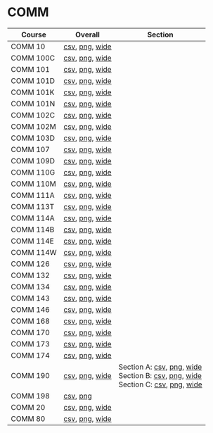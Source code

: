# COMM

| Course | Overall | Section |
| ------ | ------- | ------- |
| COMM 10 | [csv](https://github.com/UCSD-Historical-Enrollment-Data/2024Spring/blob/main/overall/COMM%2010.csv), [png](https://raw.githubusercontent.com/UCSD-Historical-Enrollment-Data/2024Spring/main/plot_overall/COMM%2010.png), [wide](https://raw.githubusercontent.com/UCSD-Historical-Enrollment-Data/2024Spring/main/plot_overall_wide/COMM%2010.png) |  |
| COMM 100C | [csv](https://github.com/UCSD-Historical-Enrollment-Data/2024Spring/blob/main/overall/COMM%20100C.csv), [png](https://raw.githubusercontent.com/UCSD-Historical-Enrollment-Data/2024Spring/main/plot_overall/COMM%20100C.png), [wide](https://raw.githubusercontent.com/UCSD-Historical-Enrollment-Data/2024Spring/main/plot_overall_wide/COMM%20100C.png) |  |
| COMM 101 | [csv](https://github.com/UCSD-Historical-Enrollment-Data/2024Spring/blob/main/overall/COMM%20101.csv), [png](https://raw.githubusercontent.com/UCSD-Historical-Enrollment-Data/2024Spring/main/plot_overall/COMM%20101.png), [wide](https://raw.githubusercontent.com/UCSD-Historical-Enrollment-Data/2024Spring/main/plot_overall_wide/COMM%20101.png) |  |
| COMM 101D | [csv](https://github.com/UCSD-Historical-Enrollment-Data/2024Spring/blob/main/overall/COMM%20101D.csv), [png](https://raw.githubusercontent.com/UCSD-Historical-Enrollment-Data/2024Spring/main/plot_overall/COMM%20101D.png), [wide](https://raw.githubusercontent.com/UCSD-Historical-Enrollment-Data/2024Spring/main/plot_overall_wide/COMM%20101D.png) |  |
| COMM 101K | [csv](https://github.com/UCSD-Historical-Enrollment-Data/2024Spring/blob/main/overall/COMM%20101K.csv), [png](https://raw.githubusercontent.com/UCSD-Historical-Enrollment-Data/2024Spring/main/plot_overall/COMM%20101K.png), [wide](https://raw.githubusercontent.com/UCSD-Historical-Enrollment-Data/2024Spring/main/plot_overall_wide/COMM%20101K.png) |  |
| COMM 101N | [csv](https://github.com/UCSD-Historical-Enrollment-Data/2024Spring/blob/main/overall/COMM%20101N.csv), [png](https://raw.githubusercontent.com/UCSD-Historical-Enrollment-Data/2024Spring/main/plot_overall/COMM%20101N.png), [wide](https://raw.githubusercontent.com/UCSD-Historical-Enrollment-Data/2024Spring/main/plot_overall_wide/COMM%20101N.png) |  |
| COMM 102C | [csv](https://github.com/UCSD-Historical-Enrollment-Data/2024Spring/blob/main/overall/COMM%20102C.csv), [png](https://raw.githubusercontent.com/UCSD-Historical-Enrollment-Data/2024Spring/main/plot_overall/COMM%20102C.png), [wide](https://raw.githubusercontent.com/UCSD-Historical-Enrollment-Data/2024Spring/main/plot_overall_wide/COMM%20102C.png) |  |
| COMM 102M | [csv](https://github.com/UCSD-Historical-Enrollment-Data/2024Spring/blob/main/overall/COMM%20102M.csv), [png](https://raw.githubusercontent.com/UCSD-Historical-Enrollment-Data/2024Spring/main/plot_overall/COMM%20102M.png), [wide](https://raw.githubusercontent.com/UCSD-Historical-Enrollment-Data/2024Spring/main/plot_overall_wide/COMM%20102M.png) |  |
| COMM 103D | [csv](https://github.com/UCSD-Historical-Enrollment-Data/2024Spring/blob/main/overall/COMM%20103D.csv), [png](https://raw.githubusercontent.com/UCSD-Historical-Enrollment-Data/2024Spring/main/plot_overall/COMM%20103D.png), [wide](https://raw.githubusercontent.com/UCSD-Historical-Enrollment-Data/2024Spring/main/plot_overall_wide/COMM%20103D.png) |  |
| COMM 107 | [csv](https://github.com/UCSD-Historical-Enrollment-Data/2024Spring/blob/main/overall/COMM%20107.csv), [png](https://raw.githubusercontent.com/UCSD-Historical-Enrollment-Data/2024Spring/main/plot_overall/COMM%20107.png), [wide](https://raw.githubusercontent.com/UCSD-Historical-Enrollment-Data/2024Spring/main/plot_overall_wide/COMM%20107.png) |  |
| COMM 109D | [csv](https://github.com/UCSD-Historical-Enrollment-Data/2024Spring/blob/main/overall/COMM%20109D.csv), [png](https://raw.githubusercontent.com/UCSD-Historical-Enrollment-Data/2024Spring/main/plot_overall/COMM%20109D.png), [wide](https://raw.githubusercontent.com/UCSD-Historical-Enrollment-Data/2024Spring/main/plot_overall_wide/COMM%20109D.png) |  |
| COMM 110G | [csv](https://github.com/UCSD-Historical-Enrollment-Data/2024Spring/blob/main/overall/COMM%20110G.csv), [png](https://raw.githubusercontent.com/UCSD-Historical-Enrollment-Data/2024Spring/main/plot_overall/COMM%20110G.png), [wide](https://raw.githubusercontent.com/UCSD-Historical-Enrollment-Data/2024Spring/main/plot_overall_wide/COMM%20110G.png) |  |
| COMM 110M | [csv](https://github.com/UCSD-Historical-Enrollment-Data/2024Spring/blob/main/overall/COMM%20110M.csv), [png](https://raw.githubusercontent.com/UCSD-Historical-Enrollment-Data/2024Spring/main/plot_overall/COMM%20110M.png), [wide](https://raw.githubusercontent.com/UCSD-Historical-Enrollment-Data/2024Spring/main/plot_overall_wide/COMM%20110M.png) |  |
| COMM 111A | [csv](https://github.com/UCSD-Historical-Enrollment-Data/2024Spring/blob/main/overall/COMM%20111A.csv), [png](https://raw.githubusercontent.com/UCSD-Historical-Enrollment-Data/2024Spring/main/plot_overall/COMM%20111A.png), [wide](https://raw.githubusercontent.com/UCSD-Historical-Enrollment-Data/2024Spring/main/plot_overall_wide/COMM%20111A.png) |  |
| COMM 113T | [csv](https://github.com/UCSD-Historical-Enrollment-Data/2024Spring/blob/main/overall/COMM%20113T.csv), [png](https://raw.githubusercontent.com/UCSD-Historical-Enrollment-Data/2024Spring/main/plot_overall/COMM%20113T.png), [wide](https://raw.githubusercontent.com/UCSD-Historical-Enrollment-Data/2024Spring/main/plot_overall_wide/COMM%20113T.png) |  |
| COMM 114A | [csv](https://github.com/UCSD-Historical-Enrollment-Data/2024Spring/blob/main/overall/COMM%20114A.csv), [png](https://raw.githubusercontent.com/UCSD-Historical-Enrollment-Data/2024Spring/main/plot_overall/COMM%20114A.png), [wide](https://raw.githubusercontent.com/UCSD-Historical-Enrollment-Data/2024Spring/main/plot_overall_wide/COMM%20114A.png) |  |
| COMM 114B | [csv](https://github.com/UCSD-Historical-Enrollment-Data/2024Spring/blob/main/overall/COMM%20114B.csv), [png](https://raw.githubusercontent.com/UCSD-Historical-Enrollment-Data/2024Spring/main/plot_overall/COMM%20114B.png), [wide](https://raw.githubusercontent.com/UCSD-Historical-Enrollment-Data/2024Spring/main/plot_overall_wide/COMM%20114B.png) |  |
| COMM 114E | [csv](https://github.com/UCSD-Historical-Enrollment-Data/2024Spring/blob/main/overall/COMM%20114E.csv), [png](https://raw.githubusercontent.com/UCSD-Historical-Enrollment-Data/2024Spring/main/plot_overall/COMM%20114E.png), [wide](https://raw.githubusercontent.com/UCSD-Historical-Enrollment-Data/2024Spring/main/plot_overall_wide/COMM%20114E.png) |  |
| COMM 114W | [csv](https://github.com/UCSD-Historical-Enrollment-Data/2024Spring/blob/main/overall/COMM%20114W.csv), [png](https://raw.githubusercontent.com/UCSD-Historical-Enrollment-Data/2024Spring/main/plot_overall/COMM%20114W.png), [wide](https://raw.githubusercontent.com/UCSD-Historical-Enrollment-Data/2024Spring/main/plot_overall_wide/COMM%20114W.png) |  |
| COMM 126 | [csv](https://github.com/UCSD-Historical-Enrollment-Data/2024Spring/blob/main/overall/COMM%20126.csv), [png](https://raw.githubusercontent.com/UCSD-Historical-Enrollment-Data/2024Spring/main/plot_overall/COMM%20126.png), [wide](https://raw.githubusercontent.com/UCSD-Historical-Enrollment-Data/2024Spring/main/plot_overall_wide/COMM%20126.png) |  |
| COMM 132 | [csv](https://github.com/UCSD-Historical-Enrollment-Data/2024Spring/blob/main/overall/COMM%20132.csv), [png](https://raw.githubusercontent.com/UCSD-Historical-Enrollment-Data/2024Spring/main/plot_overall/COMM%20132.png), [wide](https://raw.githubusercontent.com/UCSD-Historical-Enrollment-Data/2024Spring/main/plot_overall_wide/COMM%20132.png) |  |
| COMM 134 | [csv](https://github.com/UCSD-Historical-Enrollment-Data/2024Spring/blob/main/overall/COMM%20134.csv), [png](https://raw.githubusercontent.com/UCSD-Historical-Enrollment-Data/2024Spring/main/plot_overall/COMM%20134.png), [wide](https://raw.githubusercontent.com/UCSD-Historical-Enrollment-Data/2024Spring/main/plot_overall_wide/COMM%20134.png) |  |
| COMM 143 | [csv](https://github.com/UCSD-Historical-Enrollment-Data/2024Spring/blob/main/overall/COMM%20143.csv), [png](https://raw.githubusercontent.com/UCSD-Historical-Enrollment-Data/2024Spring/main/plot_overall/COMM%20143.png), [wide](https://raw.githubusercontent.com/UCSD-Historical-Enrollment-Data/2024Spring/main/plot_overall_wide/COMM%20143.png) |  |
| COMM 146 | [csv](https://github.com/UCSD-Historical-Enrollment-Data/2024Spring/blob/main/overall/COMM%20146.csv), [png](https://raw.githubusercontent.com/UCSD-Historical-Enrollment-Data/2024Spring/main/plot_overall/COMM%20146.png), [wide](https://raw.githubusercontent.com/UCSD-Historical-Enrollment-Data/2024Spring/main/plot_overall_wide/COMM%20146.png) |  |
| COMM 168 | [csv](https://github.com/UCSD-Historical-Enrollment-Data/2024Spring/blob/main/overall/COMM%20168.csv), [png](https://raw.githubusercontent.com/UCSD-Historical-Enrollment-Data/2024Spring/main/plot_overall/COMM%20168.png), [wide](https://raw.githubusercontent.com/UCSD-Historical-Enrollment-Data/2024Spring/main/plot_overall_wide/COMM%20168.png) |  |
| COMM 170 | [csv](https://github.com/UCSD-Historical-Enrollment-Data/2024Spring/blob/main/overall/COMM%20170.csv), [png](https://raw.githubusercontent.com/UCSD-Historical-Enrollment-Data/2024Spring/main/plot_overall/COMM%20170.png), [wide](https://raw.githubusercontent.com/UCSD-Historical-Enrollment-Data/2024Spring/main/plot_overall_wide/COMM%20170.png) |  |
| COMM 173 | [csv](https://github.com/UCSD-Historical-Enrollment-Data/2024Spring/blob/main/overall/COMM%20173.csv), [png](https://raw.githubusercontent.com/UCSD-Historical-Enrollment-Data/2024Spring/main/plot_overall/COMM%20173.png), [wide](https://raw.githubusercontent.com/UCSD-Historical-Enrollment-Data/2024Spring/main/plot_overall_wide/COMM%20173.png) |  |
| COMM 174 | [csv](https://github.com/UCSD-Historical-Enrollment-Data/2024Spring/blob/main/overall/COMM%20174.csv), [png](https://raw.githubusercontent.com/UCSD-Historical-Enrollment-Data/2024Spring/main/plot_overall/COMM%20174.png), [wide](https://raw.githubusercontent.com/UCSD-Historical-Enrollment-Data/2024Spring/main/plot_overall_wide/COMM%20174.png) |  |
| COMM 190 | [csv](https://github.com/UCSD-Historical-Enrollment-Data/2024Spring/blob/main/overall/COMM%20190.csv), [png](https://raw.githubusercontent.com/UCSD-Historical-Enrollment-Data/2024Spring/main/plot_overall/COMM%20190.png), [wide](https://raw.githubusercontent.com/UCSD-Historical-Enrollment-Data/2024Spring/main/plot_overall_wide/COMM%20190.png) | Section A: [csv](https://github.com/UCSD-Historical-Enrollment-Data/2024Spring/blob/main/section/COMM%20190_A.csv), [png](https://raw.githubusercontent.com/UCSD-Historical-Enrollment-Data/2024Spring/main/plot_section/COMM%20190_A.png), [wide](https://raw.githubusercontent.com/UCSD-Historical-Enrollment-Data/2024Spring/main/plot_section_wide/COMM%20190_A.png)<br>Section B: [csv](https://github.com/UCSD-Historical-Enrollment-Data/2024Spring/blob/main/section/COMM%20190_B.csv), [png](https://raw.githubusercontent.com/UCSD-Historical-Enrollment-Data/2024Spring/main/plot_section/COMM%20190_B.png), [wide](https://raw.githubusercontent.com/UCSD-Historical-Enrollment-Data/2024Spring/main/plot_section_wide/COMM%20190_B.png)<br>Section C: [csv](https://github.com/UCSD-Historical-Enrollment-Data/2024Spring/blob/main/section/COMM%20190_C.csv), [png](https://raw.githubusercontent.com/UCSD-Historical-Enrollment-Data/2024Spring/main/plot_section/COMM%20190_C.png), [wide](https://raw.githubusercontent.com/UCSD-Historical-Enrollment-Data/2024Spring/main/plot_section_wide/COMM%20190_C.png) |
| COMM 198 | [csv](https://github.com/UCSD-Historical-Enrollment-Data/2024Spring/blob/main/overall/COMM%20198.csv), [png](https://raw.githubusercontent.com/UCSD-Historical-Enrollment-Data/2024Spring/main/plot_overall/COMM%20198.png) |  |
| COMM 20 | [csv](https://github.com/UCSD-Historical-Enrollment-Data/2024Spring/blob/main/overall/COMM%2020.csv), [png](https://raw.githubusercontent.com/UCSD-Historical-Enrollment-Data/2024Spring/main/plot_overall/COMM%2020.png), [wide](https://raw.githubusercontent.com/UCSD-Historical-Enrollment-Data/2024Spring/main/plot_overall_wide/COMM%2020.png) |  |
| COMM 80 | [csv](https://github.com/UCSD-Historical-Enrollment-Data/2024Spring/blob/main/overall/COMM%2080.csv), [png](https://raw.githubusercontent.com/UCSD-Historical-Enrollment-Data/2024Spring/main/plot_overall/COMM%2080.png), [wide](https://raw.githubusercontent.com/UCSD-Historical-Enrollment-Data/2024Spring/main/plot_overall_wide/COMM%2080.png) |  |
